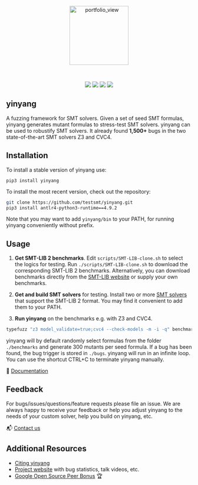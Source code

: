 <p align="center"><a><img width="160" alt="portfolio_view" align="center" src="https://testsmt.github.io/img/tool_logo_with_name.png"></a></p>

<br>
<p align="center">
    <a href="https://github.com/testsmt/yinyang/actions" alt="Build status">
        <img src="https://github.com/testsmt/yinyang/workflows/ci/badge.svg" /></a>
    <a href="https://readthedocs.org/projects/yinyang/badge/?version=latest" alt="Documentation">
        <img src="https://readthedocs.org/projects/yinyang/badge/?version=latest" /></a>
    <a href="https://opensource.org/licenses/MIT" alt="License">
        <img src="https://img.shields.io/badge/License-MIT-yellow.svg" /></a>
    <a href="https://twitter.com/testsmtsolvers" alt="Social">
        <img src="https://img.shields.io/twitter/follow/testsmtsolvers?style=social" /></a>
</p>



yinyang
------------
A fuzzing framework for SMT solvers. Given a set of seed SMT formulas, yinyang generates mutant formulas to stress-test SMT solvers. yinyang can be used to robustify SMT solvers. It already found **1,500+** bugs in the two state-of-the-art SMT solvers Z3 and CVC4.



Installation
------------
To install a stable version of yinyang use:    

```
pip3 install yinyang
```

To install the most recent version, check out the repository:            

``` bash                                                                           
git clone https://github.com/testsmt/yinyang.git                        
pip3 install antlr4-python3-runtime==4.9.2                                   
``` 

Note that you may want to add `yinyang/bin` to your PATH, for running yinyang conveniently without prefix.  

Usage
-------------
1. **Get SMT-LIB 2 benchmarks**. Edit `scripts/SMT-LIB-clone.sh` to select the logics for testing. Run `./scripts/SMT-LIB-clone.sh`
to download the corresponding SMT-LIB 2 benchmarks. Alternatively, you can download benchmarks directly from the [SMT-LIB website](http://smtlib.cs.uiowa.edu/benchmarks.shtml) or supply your own benchmarks. 

2. **Get and build SMT solvers** for testing. Install two or more [SMT solvers](http://smtlib.cs.uiowa.edu/solvers.shtml) that support the SMT-LIB 2 format. You may find it convenient to add them to your PATH. 

3. **Run yinyang** on the benchmarks e.g. with Z3 and CVC4.  
```bash
typefuzz "z3 model_validate=true;cvc4 --check-models -m -i -q" benchmarks 
```

yinyang will by default randomly select formulas from the folder `./benchmarks` and generate 300 mutants per seed formula. If a bug has been found, the bug trigger is stored in `./bugs`. yinyang will run in an infinite loop. You can use the shortcut CTRL+C to terminate yinyang manually.

📘 [Documentation](https://yinyang.readthedocs.io/en/latest/)

Feedback
---------
For bugs/issues/questions/feature requests please file an issue. We are always happy to receive your feedback or help you adjust yinyang to the needs of your custom solver, help you build on yinyang, etc.
 
📬 [Contact us](https://yinyang.readthedocs.io/en/latest/building_on.html#contact)

Additional Resources
----------
- [Citing yinyang](https://yinyang.readthedocs.io/en/latest/building_on.html#citing-yinyang)
- [Project website](https://testsmt.github.io/) with bug statistics, talk videos, etc.
- [Google Open Source Peer Bonus](https://opensource.googleblog.com/2021/04/announcing-first-group-of-google-open-source-peer-bonus-winners.html#:~:text=The%20Google%20Open%20Source%20Peer,exceptional%20contributions%20to%20open%20source.) 🏆
